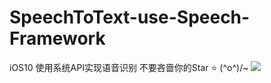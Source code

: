 # SpeechToText-use-Speech-Framework
iOS10 使用系统API实现语音识别
不要吝啬你的Star ⭐️ \(^o^)/~ 
![](https://github.com/roycehe/SpeechToText-use-Speech-Framework/blob/master/reImg.gif)


